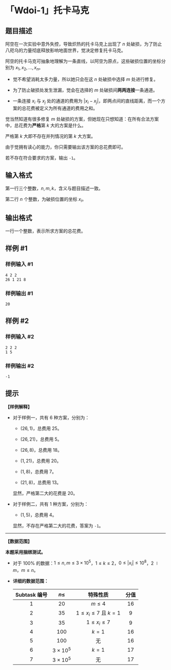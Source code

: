 # 「Wdoi-1」托卡马克

## 题目描述

阿空在一次实验中意外失控，导致炽热的托卡马克上出现了 $n$ 处破损，为了防止八咫乌的力量彻底释放影响地面世界，觉决定修复托卡马克。

阿空的托卡马克可抽象地理解为一条直线，以阿空为原点，这些破损位置的坐标分别为 $x_1,x_2,\ldots ,x_n$。

- 觉不希望消耗太多力量，所以她只会在这 $n$ 处破损中选择 $m$ 处进行修复。

- 为了防止破损处发生泄漏，觉会在选择的 $m$ 处破损间**两两连接**一条通道。

- 一条连接 $x_i$ 与 $x_j$ 处的通道的费用为 $\left\vert x_i - x_j \right\vert$，即两点间的直线距离，而一个方案的总花费被定义为所有通道的费用之和。

觉当然知道有很多修复 $m$ 处破损的方案，但她现在只想知道：在所有合法方案中，总花费为**严格**第 $k$ 大的方案是什么。

严格第 $k$ 大即不存在并列情况的第 $k$ 大方案。

由于觉拥有读心的能力，你只需要输出该方案的总花费即可。

若不存在符合要求的方案，输出 `-1`。

## 输入格式

第一行三个整数，$n,m,k$，含义与题目描述一致。

第二行 $n$ 个整数，为破损位置的坐标 $x_i$。

## 输出格式

一行一个整数，表示所求方案的总花费。

## 样例 #1

### 样例输入 #1
```
4 2 2
26 1 21 8
```

### 样例输出 #1

```
20
```

## 样例 #2

### 样例输入 #2
```
2 2 2
1 5
```

### 样例输出 #2

```
-1
```

## 提示

**【样例解释】**

- 对于样例一，共有 $6$ 种方案，分别为：

   - $(26,1)$，总费用 $25$。

   - $(26,21)$，总费用 $5$。

   - $(26,8)$，总费用 $18$。

   - $(1,21)$，总费用 $20$。

   - $(1,8)$，总费用 $7$。

   - $(21,8)$，总费用 $13$。

    显然，严格第二大的花费是 $20$。

- 对于样例二，共有 $1$ 种方案，分别为：

    - $(1,5)$，总费用 $4$。

    显然，不存在严格第二大的花费，答案为 `-1`。

----------------

**【数据范围】**

**本题采用捆绑测试。**

- 对于 $100\%$ 的数据：$1 \le n,m \le 3 \times 10 ^ 5$，$1 \le k \le 2$，$0 \le \left\vert x_i \right\vert \le 10 ^ 8$，$2 \mid m$，$m \le n$。

- **详细的数据范围：**

    Subtask 编号 | $n \le$ |  特殊性质 | 分值
    :-: | :-: |  :-: | :-: 
   $1$ | $20$ | $m \le 4$ |  $16$  
   $2$ | $35$ | $1 \le x_i \le 7$ 且 $k = 1$ | $9$
   $3$ | $35$ | $1 \le x_i \le 7$ | $9$
   $4$ | $100$ | $k = 1$ | $16$
   $5$ | $100$ | 无 | $16$
   $6$ | $3 \times 10 ^ 5$ |  $k = 1$ | $17$
   $7$ | $3 \times 10 ^ 5$ |  无 | $17$
